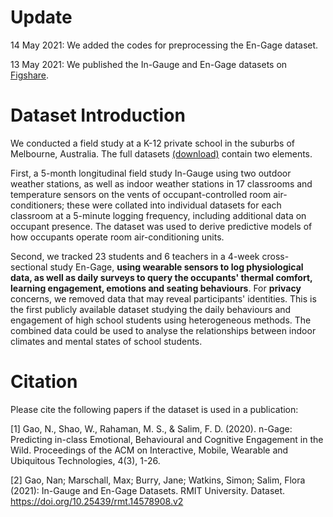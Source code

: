 # Update
14 May 2021: We added the codes for preprocessing the En-Gage dataset.

13 May 2021: We published the In-Gauge and En-Gage datasets on [Figshare](https://rmit.figshare.com/articles/dataset/In-Gauge_and_En-Gage_Datasets/14578908).

# Dataset Introduction
We conducted a field study at a K-12 private school in the suburbs of Melbourne, Australia. The full datasets [(download)](https://rmit.figshare.com/articles/dataset/In-Gauge_and_En-Gage_Datasets/14578908) contain two elements.

First, a 5-month longitudinal field study In-Gauge using two outdoor weather stations, as well as indoor weather stations in 17 classrooms and temperature sensors on the vents of occupant-controlled room air-conditioners; these were collated into individual datasets for each classroom at a 5-minute logging frequency, including additional data on occupant presence. The dataset was used to derive predictive models of how occupants operate room air-conditioning units. 

Second, we tracked 23 students and 6 teachers in a 4-week cross-sectional study En-Gage, **using wearable sensors to log physiological data, as well as daily surveys to query the occupants' thermal comfort, learning engagement, emotions and seating behaviours**. For **privacy** concerns, we removed data that may reveal participants' identities. This is the first publicly available dataset studying the daily behaviours and engagement of high school students using heterogeneous methods. The combined data could be used to analyse the relationships between indoor climates and mental states of school students.

# Citation
Please cite the following papers if the dataset is used in a publication:

[1] Gao, N., Shao, W., Rahaman, M. S., & Salim, F. D. (2020). n-Gage: Predicting in-class Emotional, Behavioural and Cognitive Engagement in the Wild. Proceedings of the ACM on Interactive, Mobile, Wearable and Ubiquitous Technologies, 4(3), 1-26.

[2] Gao, Nan; Marschall, Max; Burry, Jane; Watkins, Simon; Salim, Flora (2021): In-Gauge and En-Gage Datasets. RMIT University. Dataset. https://doi.org/10.25439/rmt.14578908.v2 


